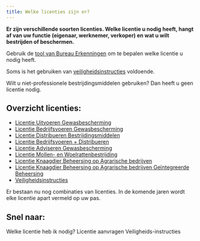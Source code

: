 ```yaml
---
title: Welke licenties zijn er?
---
```


**Er zijn verschillende soorten licenties. Welke licentie u nodig heeft, hangt af van uw functie (eigenaar, werknemer, verkoper) en wat u wilt bestrijden of beschermen.**

Gebruik de [tool van Bureau Erkenningen](/licenties/welke-licentie-heb-ik-nodig) om te bepalen welke licentie u nodig heeft.

Soms is het gebruiken van [veiligheidsinstructies](/licenties/welke-licenties-zijn-er/veiligheidsinstructies) voldoende.

Wilt u niet-professionele bestrijdingsmiddelen gebruiken? Dan heeft u geen licentie nodig.

## Overzicht licenties:

- [Licentie Uitvoeren Gewasbescherming](/licenties/welke-licenties-zijn-er/licentie-uitvoeren-gewasbescherming)
- [Licentie Bedrijfsvoeren Gewasbescherming](/licenties/welke-licenties-zijn-er/licentie-bedrijfsvoeren-gewasbescherming/)
- [Licentie Distribueren Bestrijdingsmiddelen](/licenties/welke-licenties-zijn-er/licentie-distribueren-bestrijdingsmiddelen)
- [Licentie Bedrijfsvoeren + Distribueren](/licenties/welke-licenties-zijn-er/licentie-bedrijfsvoeren-distribueren)
- [Licentie Adviseren Gewasbescherming](/licenties/welke-licenties-zijn-er/licentie-adviseren-gewasbescherming)
- [Licentie Mollen- en Woelrattenbestrijding](/licenties/welke-licenties-zijn-er/licentie-mollen-en-woelrattenbestrijding)
- [Licentie Knaagdier Beheersing op Agrarische bedrijven](/licenties/welke-licenties-zijn-er/licentie-knaagdierbeheersing-op-agrarische-bedrijven)
- [Licentie Knaagdier Beheersing op Agrarische bedrijven Geïntegreerde Beheersing](/licenties/welke-licenties-zijn-er/licentie-knaagdierbeheersing-op-agrarische-bedrijven-geintegreerde-beheersing)
- [Veiligheidsinstructies](/licenties/welke-licenties-zijn-er/veiligheidsinstructies)

Er bestaan nu nog combinaties van licenties. In de komende jaren wordt elke licentie apart vermeld op uw pas.

## Snel naar:

<LinkButtonContainer>
<LinkButton to="/licenties/welke-licentie-heb-ik-nodig">Welke licentie heb ik nodig?</LinkButton>
<LinkButton to="/licenties/licentie-aanvragen">Licentie aanvragen</LinkButton>
<LinkButton to="/licenties/welke-licenties-zijn-er/veiligheidsinstructies">Veiligheids-instructies</LinkButton>
</LinkButtonContainer>

